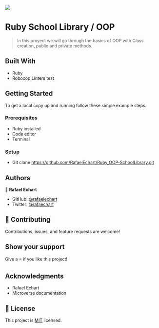 ![](https://img.shields.io/badge/Microverse-blueviolet)

# Ruby School Library / OOP

> In this proyect we will go through the basics of OOP with Class creation, public and private methods.

## Built With

- Ruby
- Robocop Linters test


## Getting Started

To get a local copy up and running follow these simple example steps.

### Prerequisites

- Ruby installed
- Code editor
- Terminal

### Setup

- Git clone https://github.com/RafaelEchart/Ruby_OOP-SchoolLibrary.git


## Authors

👤 **Rafael Echart**

- GitHub: [@rafaelechart](https://github.com/rafaelechart)
- Twitter: [@rafaechart](https://twitter.com/rafaechart)


## 🤝 Contributing

Contributions, issues, and feature requests are welcome!


## Show your support

Give a ⭐️ if you like this project!

## Acknowledgments

- Rafael Echart
- Microverse documentation

## 📝 License

This project is [MIT](./MIT.md) licensed.
